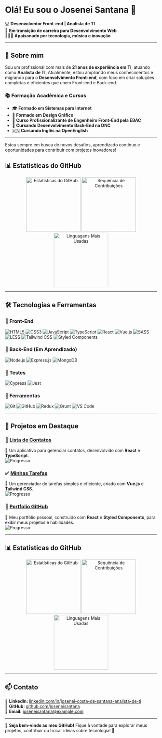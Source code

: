 # Olá! Eu sou o Josenei Santana 👋

💻 **Desenvolvedor Front-end | Analista de TI**  
🎯 **Em transição de carreira para Desenvolvimento Web**  
👨🏾‍💻 **Apaixonado por tecnologia, música e inovação**  


---

## 🚀 Sobre mim
Sou um profissional com mais de **21 anos de experiência em TI**, atuando como **Analista de TI**. Atualmente, estou ampliando meus conhecimentos e migrando para o **Desenvolvimento Front-end**, com foco em criar soluções completas e eficientes que unem Front-end e Back-end.

### 📚 Formação Acadêmica e Cursos
- 🎓 **Formado em Sistemas para Internet**
- 🎨 **Formado em Design Gráfico**
- 🚀 **Curso Profissionalizante de Engenheiro Front-End pela EBAC**
- 🔧 **Cursando Desenvolvimento Back-End na DNC**
- 🇺🇸 **Cursando Inglês na OpenEnglish**
---
Estou sempre em busca de novos desafios, aprendizado contínuo e oportunidades para contribuir com projetos inovadores!
## 📊 Estatísticas do GitHub

<div align="center">  
  <img height="180em" src="https://github-readme-stats.vercel.app/api?username=joseneisantana&show_icons=true&theme=radical&count_private=true" alt="Estatísticas do GitHub"/>  
  <img height="180em" src="https://github-readme-streak-stats.herokuapp.com/?user=joseneisantana&theme=radical" alt="Sequência de Contribuições"/>  
  <img height="180em" src="https://github-readme-stats.vercel.app/api/top-langs/?username=joseneisantana&layout=compact&theme=radical" alt="Linguagens Mais Usadas"/>  
</div>

---


## 🛠️ Tecnologias e Ferramentas

### 🚀 Front-End
![HTML5](https://img.shields.io/badge/HTML5-E34F26?style=for-the-badge&logo=html5&logoColor=white)
![CSS3](https://img.shields.io/badge/CSS3-1572B6?style=for-the-badge&logo=css3&logoColor=white)
![JavaScript](https://img.shields.io/badge/JavaScript-F7DF1E?style=for-the-badge&logo=javascript&logoColor=black)
![TypeScript](https://img.shields.io/badge/TypeScript-3178C6?style=for-the-badge&logo=typescript&logoColor=white)
![React](https://img.shields.io/badge/React-61DAFB?style=for-the-badge&logo=react&logoColor=black)
![Vue.js](https://img.shields.io/badge/Vue.js-4FC08D?style=for-the-badge&logo=vue.js&logoColor=white)
![SASS](https://img.shields.io/badge/SASS-CC6699?style=for-the-badge&logo=sass&logoColor=white)
![LESS](https://img.shields.io/badge/LESS-1D365D?style=for-the-badge&logo=less&logoColor=white)
![Tailwind CSS](https://img.shields.io/badge/TailwindCSS-38B2AC?style=for-the-badge&logo=tailwind-css&logoColor=white)
![Styled Components](https://img.shields.io/badge/Styled%20Components-DB7093?style=for-the-badge&logo=styled-components&logoColor=white)

### 🔧 Back-End (Em Aprendizado)
![Node.js](https://img.shields.io/badge/Node.js-339933?style=for-the-badge&logo=node.js&logoColor=white)
![Express.js](https://img.shields.io/badge/Express.js-000000?style=for-the-badge&logo=express&logoColor=white)
![MongoDB](https://img.shields.io/badge/MongoDB-47A248?style=for-the-badge&logo=mongodb&logoColor=white)

### 🧪 Testes
![Cypress](https://img.shields.io/badge/Cypress-17202C?style=for-the-badge&logo=cypress&logoColor=white)
![Jest](https://img.shields.io/badge/Jest-C21325?style=for-the-badge&logo=jest&logoColor=white)

### 🔨 Ferramentas
![Git](https://img.shields.io/badge/Git-F05032?style=for-the-badge&logo=git&logoColor=white)
![GitHub](https://img.shields.io/badge/GitHub-181717?style=for-the-badge&logo=github&logoColor=white)
![Redux](https://img.shields.io/badge/Redux-764ABC?style=for-the-badge&logo=redux&logoColor=white)
![Grunt](https://img.shields.io/badge/Grunt-FBA919?style=for-the-badge&logo=grunt&logoColor=black)
![VS Code](https://img.shields.io/badge/VS_Code-007ACC?style=for-the-badge&logo=visual-studio-code&logoColor=white)

---

## 📌 Projetos em Destaque

### 📱 [Lista de Contatos](https://github.com/joseneisantana/Lista-de-Contatos)
📒 Um aplicativo para gerenciar contatos, desenvolvido com **React** e **TypeScript**.  
![Progresso](https://img.shields.io/badge/Progresso-100%25-brightgreen)

### ✅ [Minhas Tarefas](https://github.com/joseneisantana/minhas-tarefas)
📝 Um gerenciador de tarefas simples e eficiente, criado com **Vue.js** e **Tailwind CSS**.  
![Progresso](https://img.shields.io/badge/Progresso-95%25-yellow)

### 🎨 [Portfolio GitHub](https://github.com/joseneisantana/PortfolioGithub)
🌟 Meu portfólio pessoal, construído com **React** e **Styled Components**, para exibir meus projetos e habilidades.  
![Progresso](https://img.shields.io/badge/Progresso-90%25-yellowgreen)

---

## 📊 Estatísticas do GitHub

<div align="center">  
  <img height="180em" src="https://github-readme-stats.vercel.app/api?username=joseneisantana&show_icons=true&theme=radical&count_private=true" alt="Estatísticas do GitHub"/>  
  <img height="180em" src="https://github-readme-streak-stats.herokuapp.com/?user=joseneisantana&theme=radical" alt="Sequência de Contribuições"/>  
  <img height="180em" src="https://github-readme-stats.vercel.app/api/top-langs/?username=joseneisantana&layout=compact&theme=radical" alt="Linguagens Mais Usadas"/>  
</div>

---

## 📫 Contato

📌 **LinkedIn:** [linkedin.com/in/josenei-costa-de-santana-analista-de-ti](https://www.linkedin.com/in/josenei-costa-de-santana-analista-de-ti/)  
📌 **GitHub:** [github.com/joseneisantana](https://github.com/joseneisantana)  
📧 **Email:** joseneisantana@example.com  

---

🌟 **Seja bem-vindo ao meu GitHub!** Fique à vontade para explorar meus projetos, contribuir ou trocar ideias sobre tecnologia! 🚀
